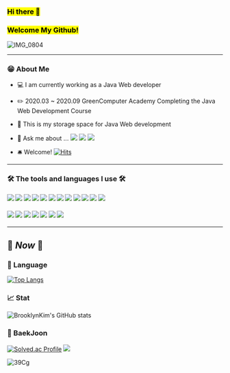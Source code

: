 <!--![header](https://capsule-render.vercel.app/api?type=waving&text=BrooklynKim's%20GitHub!&fontColor=FAFAD2&fontSize=30&fontAlignY=28&fontAlign=25&animation=twinkling) -->
### <mark>Hi there 👋</mark>
### <mark>Welcome My Github!</mark>
![IMG_0804](https://user-images.githubusercontent.com/67566116/169253237-4cf07c28-d027-450c-ad94-a8c958806347.gif)
*****
### 😁 About Me
- 💻 I am currently working as a Java Web developer
- ✏️ 2020.03 ~ 2020.09 GreenComputer Academy Completing the Java Web Development Course
- 💾 This is my storage space for Java Web development
- 💬 Ask me about ... <a href=https://blog.naver.com/getitacc><img src="https://img.shields.io/badge/Naver Blog-03C75A?style=flat-square&logo=Naver&logoColor=white"/></a> <a href=https://www.instagram.com/daily_lnf/><img src="https://img.shields.io/badge/Instagram-E4405F?style=flat-square&logo=Instagram&logoColor=white"/></a> <a href=https://iphone@kakao.com><img src="https://img.shields.io/badge/Kakao Mail-FFCD00?style=flat-square&logo=Kakao&logoColor=white"/></a>

- 🛎️ Welcome! [![Hits](https://hits.seeyoufarm.com/api/count/incr/badge.svg?url=https%3A%2F%2Fgithub.com%2FBrooklynKim&count_bg=%2379C83D&title_bg=%23555555&icon=apple.svg&icon_color=%23E7E7E7&title=hits&edge_flat=false)](https://hits.seeyoufarm.com)
----
### 🛠️ The tools and languages I use 🛠️
#### <img src="https://img.shields.io/badge/Java-007396?style=plastic&logo=Java&logoColor=white"/> <img src="https://img.shields.io/badge/OpenJDK-FFFFFF?style=plastic&logo=OpenJDK&logoColor=black"/> <img src="https://img.shields.io/badge/JavaScript-F7DF1E?style=plastic&logo=JavaScript&logoColor=white"/> <img src="https://img.shields.io/badge/MySQL-4479A1?style=plastic&logo=MySQL&logoColor=white"/> <img src="https://img.shields.io/badge/PostgreSQL-4169E1?style=plastic&logo=PostgreSQL&logoColor=white"/> <img src="https://img.shields.io/badge/jQuery-0769AD?style=plastic&logo=jQuery&logoColor=white"/> <img src="https://img.shields.io/badge/Apache Tomcat 9.0-F8DC75?style=badge&logo=Apache Tomcat&logoColor=black"/> <img src="https://img.shields.io/badge/Spring-6DB33F?style=plastic&logo=Spring&logoColor=white"/> <img src="https://img.shields.io/badge/CSS-1572B6?style=plastic&logo=CSS3&logoColor=white"/> <img src="https://img.shields.io/badge/Apache Maven-C71A36?style=plastic&logo=Apache Maven&logoColor=white"/> <img src="https://img.shields.io/badge/Oracle-F80000?style=plastic&logo=Oracle&logoColor=white"/> <img src="https://img.shields.io/badge/Mac&IOS-000000?style=plastic&logo=Apple&logoColor=white"/> 
#### <img src="https://img.shields.io/badge/Eclipse IDE-2C2255?style=plastic&logo=Eclipse IDE&logoColor=white"/> <img src="https://img.shields.io/badge/GitHub-181717?style=plastic&logo=GitHub&logoColor=white"/> <img src="https://img.shields.io/badge/GitLab-FC6D26?style=plastic&logo=GitLab&logoColor=white"/> <img src="https://img.shields.io/badge/Slack-4A154B?style=plastic&logo=Slack&logoColor=white"/> <img src="https://img.shields.io/badge/Atom-66595C?style=plastic&logo=Atom&logoColor=white"/> <img src="https://img.shields.io/badge/Trello-0052CC?style=plastic&logo=Trello&logoColor=white"/> <img src="https://img.shields.io/badge/Qgis-589632?style=plastic&logo=Qgis&logoColor=white"/>

----
## 🚀 _Now_ 🚀

### 📖 Language
[![Top Langs](https://github-readme-stats.vercel.app/api/top-langs/?username=BrooklynKim)](https://github.com/BrooklynKim/github-readme-stats)
### 📈 Stat
![BrooklynKim's GitHub stats](https://github-readme-stats.vercel.app/api?username=BrooklynKim&show_icons=true&theme=radical)
### 💯 BaekJoon
[![Solved.ac Profile](http://mazassumnida.wtf/api/v2/generate_badge?boj=getitacc)](https://solved.ac/getitacc)
<img src="http://mazandi.herokuapp.com/api?handle=getitacc&theme=silver"/> 

![39Cg](https://user-images.githubusercontent.com/67566116/169252364-815ad975-557c-432c-acfa-61dd657f892d.gif)

<!--
![header](https://capsule-render.vercel.app/api?type=waving&color=timeGradient&height=100&fontSize=50&animation=blinking&fontColor=FFE4E1&fontAlign=50&fontAlignY=40)

[![BrooklynKim's GitHub stats](https://github-readme-stats.vercel.app/api?username=BrooklynKim)](https://github.com/BrooklynKim/github-readme-stats)  
[![Top Langs](https://github-readme-stats.vercel.app/api/top-langs/?username=BrooklynKim&langs_count=8&theme=tokyonight)](https://github.com/BrooklynKim/github-readme-stats)
 



**BrooklynKim/BrooklynKim** is a ✨ _special_ ✨ repository because its `README.md` (this file) appears on your GitHub profile.

Here are some ideas to get you started:
🚀
- 🔭 I’m currently working on ...
- 🌱 I’m currently learning ...
- 👯 I’m looking to collaborate on ...
- 🤔 I’m looking for help with ...
- 💬 Ask me about ...
- 📫 How to reach me: ...
- 😄 Pronouns: ...
- ⚡ Fun fact: ...
-->
